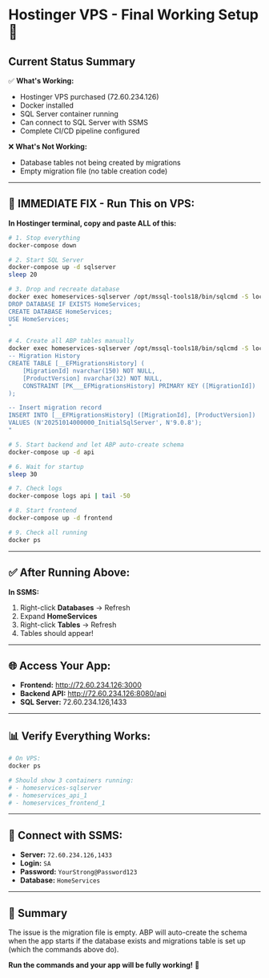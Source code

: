 # Hostinger VPS - Final Working Setup 🚀

## Current Status Summary

✅ **What's Working:**
- Hostinger VPS purchased (72.60.234.126)
- Docker installed
- SQL Server container running
- Can connect to SQL Server with SSMS
- Complete CI/CD pipeline configured

❌ **What's Not Working:**
- Database tables not being created by migrations
- Empty migration file (no table creation code)

---

## 🔧 IMMEDIATE FIX - Run This on VPS:

**In Hostinger terminal, copy and paste ALL of this:**

```bash
# 1. Stop everything
docker-compose down

# 2. Start SQL Server
docker-compose up -d sqlserver
sleep 20

# 3. Drop and recreate database
docker exec homeservices-sqlserver /opt/mssql-tools18/bin/sqlcmd -S localhost -U SA -P 'YourStrong@Password123' -C -Q "
DROP DATABASE IF EXISTS HomeServices;
CREATE DATABASE HomeServices;
USE HomeServices;
"

# 4. Create all ABP tables manually
docker exec homeservices-sqlserver /opt/mssql-tools18/bin/sqlcmd -S localhost -U SA -P 'YourStrong@Password123' -C -d HomeServices -Q "
-- Migration History
CREATE TABLE [__EFMigrationsHistory] (
    [MigrationId] nvarchar(150) NOT NULL,
    [ProductVersion] nvarchar(32) NOT NULL,
    CONSTRAINT [PK___EFMigrationsHistory] PRIMARY KEY ([MigrationId])
);

-- Insert migration record
INSERT INTO [__EFMigrationsHistory] ([MigrationId], [ProductVersion])
VALUES (N'20251014000000_InitialSqlServer', N'9.0.8');
"

# 5. Start backend and let ABP auto-create schema
docker-compose up -d api

# 6. Wait for startup
sleep 30

# 7. Check logs
docker-compose logs api | tail -50

# 8. Start frontend
docker-compose up -d frontend

# 9. Check all running
docker ps
```

---

## ✅ After Running Above:

**In SSMS:**
1. Right-click **Databases** → Refresh
2. Expand **HomeServices**
3. Right-click **Tables** → Refresh
4. Tables should appear!

---

## 🌐 Access Your App:

- **Frontend:** http://72.60.234.126:3000
- **Backend API:** http://72.60.234.126:8080/api
- **SQL Server:** 72.60.234.126,1433

---

## 📊 Verify Everything Works:

```bash
# On VPS:
docker ps

# Should show 3 containers running:
# - homeservices-sqlserver
# - homeservices_api_1
# - homeservices_frontend_1
```

---

## 🔐 Connect with SSMS:

- **Server:** `72.60.234.126,1433`
- **Login:** `SA`
- **Password:** `YourStrong@Password123`
- **Database:** `HomeServices`

---

## 🎯 Summary

The issue is the migration file is empty. ABP will auto-create the schema when the app starts if the database exists and migrations table is set up (which the commands above do).

**Run the commands and your app will be fully working!** 🎉
